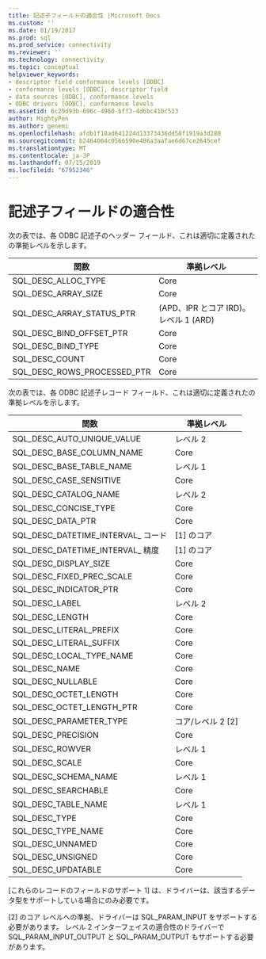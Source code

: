 ```yaml
---
title: 記述子フィールドの適合性 |Microsoft Docs
ms.custom: ''
ms.date: 01/19/2017
ms.prod: sql
ms.prod_service: connectivity
ms.reviewer: ''
ms.technology: connectivity
ms.topic: conceptual
helpviewer_keywords:
- descriptor field conformance levels [ODBC]
- conformance levels [ODBC], descriptor field
- data sources [ODBC], conformance levels
- ODBC drivers [ODBC], conformance levels
ms.assetid: 6c29d93b-696c-4960-bff3-4d6bc41bc513
author: MightyPen
ms.author: genemi
ms.openlocfilehash: afdb1f18ad641224d13373436dd58f1919a3d280
ms.sourcegitcommit: b2464064c0566590e486a3aafae6d67ce2645cef
ms.translationtype: MT
ms.contentlocale: ja-JP
ms.lasthandoff: 07/15/2019
ms.locfileid: "67952346"
---
```

# <a name="descriptor-field-conformance"></a>記述子フィールドの適合性
次の表では、各 ODBC 記述子のヘッダー フィールド、これは適切に定義されたの準拠レベルを示します。  
  
|関数|準拠レベル|  
|--------------|-----------------------|  
|SQL_DESC_ALLOC_TYPE|Core|  
|SQL_DESC_ARRAY_SIZE|Core|  
|SQL_DESC_ARRAY_STATUS_PTR|(APD、IPR とコア IRD)。レベル 1 (ARD)|  
|SQL_DESC_BIND_OFFSET_PTR|Core|  
|SQL_DESC_BIND_TYPE|Core|  
|SQL_DESC_COUNT|Core|  
|SQL_DESC_ROWS_PROCESSED_PTR|Core|  
  
 次の表では、各 ODBC 記述子レコード フィールド、これは適切に定義されたの準拠レベルを示します。  
  
|関数|準拠レベル|  
|--------------|-----------------------|  
|SQL_DESC_AUTO_UNIQUE_VALUE|レベル 2|  
|SQL_DESC_BASE_COLUMN_NAME|Core|  
|SQL_DESC_BASE_TABLE_NAME|レベル 1|  
|SQL_DESC_CASE_SENSITIVE|Core|  
|SQL_DESC_CATALOG_NAME|レベル 2|  
|SQL_DESC_CONCISE_TYPE|Core|  
|SQL_DESC_DATA_PTR|Core|  
|SQL_DESC_DATETIME_INTERVAL_ コード|[1] のコア|  
|SQL_DESC_DATETIME_INTERVAL_ 精度|[1] のコア|  
|SQL_DESC_DISPLAY_SIZE|Core|  
|SQL_DESC_FIXED_PREC_SCALE|Core|  
|SQL_DESC_INDICATOR_PTR|Core|  
|SQL_DESC_LABEL|レベル 2|  
|SQL_DESC_LENGTH|Core|  
|SQL_DESC_LITERAL_PREFIX|Core|  
|SQL_DESC_LITERAL_SUFFIX|Core|  
|SQL_DESC_LOCAL_TYPE_NAME|Core|  
|SQL_DESC_NAME|Core|  
|SQL_DESC_NULLABLE|Core|  
|SQL_DESC_OCTET_LENGTH|Core|  
|SQL_DESC_OCTET_LENGTH_PTR|Core|  
|SQL_DESC_PARAMETER_TYPE|コア/レベル 2 [2]|  
|SQL_DESC_PRECISION|Core|  
|SQL_DESC_ROWVER|レベル 1|  
|SQL_DESC_SCALE|Core|  
|SQL_DESC_SCHEMA_NAME|レベル 1|  
|SQL_DESC_SEARCHABLE|Core|  
|SQL_DESC_TABLE_NAME|レベル 1|  
|SQL_DESC_TYPE|Core|  
|SQL_DESC_TYPE_NAME|Core|  
|SQL_DESC_UNNAMED|Core|  
|SQL_DESC_UNSIGNED|Core|  
|SQL_DESC_UPDATABLE|Core|  
  
 [これらのレコードのフィールドのサポート 1] は、ドライバーは、該当するデータ型をサポートしている場合にのみ必要です。  
  
 [2] のコア レベルへの準拠、ドライバーは SQL_PARAM_INPUT をサポートする必要があります。 レベル 2 インターフェイスの適合性のドライバーで SQL_PARAM_INPUT_OUTPUT と SQL_PARAM_OUTPUT もサポートする必要があります。
